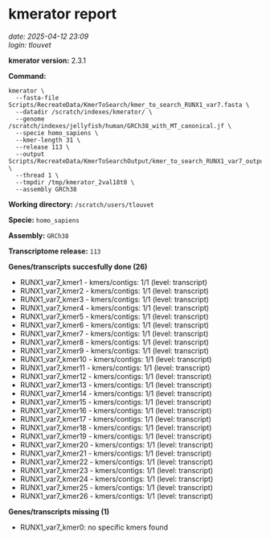 # kmerator report
*date: 2025-04-12 23:09*  
*login: tlouvet*

**kmerator version:** 2.3.1

**Command:**

```
kmerator \
  --fasta-file Scripts/RecreateData/KmerToSearch/kmer_to_search_RUNX1_var7.fasta \
  --datadir /scratch/indexes/kmerator/ \
  --genome /scratch/indexes/jellyfish/human/GRCh38_with_MT_canonical.jf \
  --specie homo_sapiens \
  --kmer-length 31 \
  --release 113 \
  --output Scripts/RecreateData/KmerToSearchOutput/kmer_to_search_RUNX1_var7_output \
  --thread 1 \
  --tmpdir /tmp/kmerator_2val18t0 \
  --assembly GRCh38
```

**Working directory:** `/scratch/users/tlouvet`

**Specie:** `homo_sapiens`

**Assembly:** `GRCh38`

**Transcriptome release:** `113`

**Genes/transcripts succesfully done (26)**

- RUNX1_var7_kmer1 - kmers/contigs: 1/1 (level: transcript)
- RUNX1_var7_kmer2 - kmers/contigs: 1/1 (level: transcript)
- RUNX1_var7_kmer3 - kmers/contigs: 1/1 (level: transcript)
- RUNX1_var7_kmer4 - kmers/contigs: 1/1 (level: transcript)
- RUNX1_var7_kmer5 - kmers/contigs: 1/1 (level: transcript)
- RUNX1_var7_kmer6 - kmers/contigs: 1/1 (level: transcript)
- RUNX1_var7_kmer7 - kmers/contigs: 1/1 (level: transcript)
- RUNX1_var7_kmer8 - kmers/contigs: 1/1 (level: transcript)
- RUNX1_var7_kmer9 - kmers/contigs: 1/1 (level: transcript)
- RUNX1_var7_kmer10 - kmers/contigs: 1/1 (level: transcript)
- RUNX1_var7_kmer11 - kmers/contigs: 1/1 (level: transcript)
- RUNX1_var7_kmer12 - kmers/contigs: 1/1 (level: transcript)
- RUNX1_var7_kmer13 - kmers/contigs: 1/1 (level: transcript)
- RUNX1_var7_kmer14 - kmers/contigs: 1/1 (level: transcript)
- RUNX1_var7_kmer15 - kmers/contigs: 1/1 (level: transcript)
- RUNX1_var7_kmer16 - kmers/contigs: 1/1 (level: transcript)
- RUNX1_var7_kmer17 - kmers/contigs: 1/1 (level: transcript)
- RUNX1_var7_kmer18 - kmers/contigs: 1/1 (level: transcript)
- RUNX1_var7_kmer19 - kmers/contigs: 1/1 (level: transcript)
- RUNX1_var7_kmer20 - kmers/contigs: 1/1 (level: transcript)
- RUNX1_var7_kmer21 - kmers/contigs: 1/1 (level: transcript)
- RUNX1_var7_kmer22 - kmers/contigs: 1/1 (level: transcript)
- RUNX1_var7_kmer23 - kmers/contigs: 1/1 (level: transcript)
- RUNX1_var7_kmer24 - kmers/contigs: 1/1 (level: transcript)
- RUNX1_var7_kmer25 - kmers/contigs: 1/1 (level: transcript)
- RUNX1_var7_kmer26 - kmers/contigs: 1/1 (level: transcript)


**Genes/transcripts missing (1)**

- RUNX1_var7_kmer0: no specific kmers found

